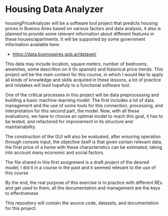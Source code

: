 # Housing Data Analyzer

housingPriceAnalyzer will be a software tool project that predicts housing prices in Buenos Aires based on various factors and data analysis, it also is planned to provide some relevant information about different features in these houses/apartments.
It will be supported by some government information available here:
  - https://data.buenosaires.gob.ar/dataset/

This data may include location, square meters, number of bedrooms, amenities, some descrition on it (In spanish) and historical price trends. This project will be the main context for this course, in which I would like to apply all kinds of knowledge and skills acquired in these lessons, a lot of practice and mistakes will lead hopefuly to a functional software tool. 

One of the critical processes in this project will be data preprocessing and building a basic machine-learning model. The first includes a lot of data management and the use of some tools for this connection, processing, and interpretation for this second part, the model. 
Now, with all these evaluations, we have to choose an optimal model to reach this goal, it has to be tested, and refactored for improvement in its structure and maintainability. 

The construction of the GUI will also be evaluated, after ensuring operation through console input, the objective itself is that given certain relevant data, the final price of a home with these characteristics can be estimated, taking into account many economic and social factors.

The file shared in this first assignment is a draft project of the desired model, I did it in a course in the past and it seemed relevant to the use of this course

By the end, the real purpose of this exercise is to practice with different REs and get used to them, all the documentation and management are the keys to effectiveness  


This repository will contain the source code, datasets, and documentation for this project.

